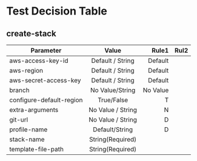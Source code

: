 # Test Decision Table

## create-stack

| Parameter | Value | Rule1 | Rul2 |
| ---- |:----:| ----:| ----:|
| aws-access-key-id | Default / String | Default | |
| aws-region | Default / String | Default | |
| aws-secret-access-key | Default / String | Default |     |
| branch | No Value/String | No Value | |
| configure-default-region | True/False | T |     |
| extra-arguments | No Value / String | N | |
| git-url | No Value / String | D |     |
| profile-name | Default/String | D | |
| stack-name | String(Required) | | |
| template-file-path  | String(Required) || |
